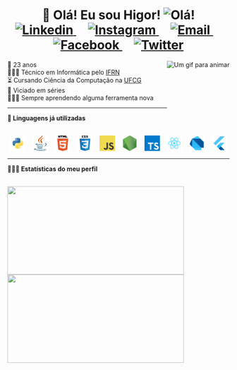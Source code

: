 <div align="center">
 <h1>
  🦡 Olá! Eu sou Higor!
  <img alt="Olá!" src="https://media.giphy.com/media/f5qNV3rAAooViWSWQ7/giphy.gif" width="45px">
  <br />
  <a  target="_blank" href="https://www.linkedin.com/in/higor-santos/">
    <img alt="Linkedin" width="22px" src="https://raw.githubusercontent.com/HigorSnt/HigorSnt/1b6fab456bd620dc4ca1de9632218c54d967626d/.github/linkedin.svg" />
  </a>&nbsp;&nbsp;&nbsp;
  <a target="_blank" href="https://www.instagram.com/higorsnt/">
    <img alt="Instagram" width="22px" src="https://raw.githubusercontent.com/HigorSnt/HigorSnt/1b6fab456bd620dc4ca1de9632218c54d967626d/.github/instagram.svg" />
  </a>&nbsp;&nbsp;&nbsp;
  <a target="_blank" href="mailto:higor.dantas@ccc.ufcg.edu.br">
    <img alt="Email" width="22px" src="https://raw.githubusercontent.com/HigorSnt/HigorSnt/1b6fab456bd620dc4ca1de9632218c54d967626d/.github/gmail.svg" />
  </a>&nbsp;&nbsp;&nbsp;
  <a target="_blank" href="https://fb.com/higor.santos.142">
    <img alt="Facebook" width="22px" src="https://raw.githubusercontent.com/HigorSnt/HigorSnt/1b6fab456bd620dc4ca1de9632218c54d967626d/.github/facebook.svg" />
  </a>&nbsp;&nbsp;&nbsp;
  <a target="_blank" href="https://twitter.com/higorsbd">
    <img alt="Twitter" width="22px" src="https://raw.githubusercontent.com/HigorSnt/HigorSnt/1b6fab456bd620dc4ca1de9632218c54d967626d/.github/twitter.svg" />
  </a>
 </h1>
</div>
  
<img align="right" alt="Um gif para animar" src="https://media.giphy.com/media/wTrXRamYhQzsY/giphy.gif" height="140px">

🎂 23 anos  
👨🏻‍🎓 Técnico em Informática pelo [IFRN](https://portal.ifrn.edu.br/)  
⏳ Cursando Ciência da Computação na [UFCG](https://portal.ufcg.edu.br/)  
🍿 Viciado em séries  
👨🏼‍💻 Sempre aprendendo alguma ferramenta nova  

-------
**🦉 Linguagens já utilizadas**  

<br />
<div align="center">
  <img height="35" src="https://raw.githubusercontent.com/github/explore/80688e429a7d4ef2fca1e82350fe8e3517d3494d/topics/python/python.png">&nbsp;&nbsp;&nbsp;
  <img height="35" src="https://raw.githubusercontent.com/github/explore/80688e429a7d4ef2fca1e82350fe8e3517d3494d/topics/java/java.png">&nbsp;&nbsp;&nbsp;
  <img height="35" src="https://raw.githubusercontent.com/github/explore/80688e429a7d4ef2fca1e82350fe8e3517d3494d/topics/html/html.png">&nbsp;&nbsp;&nbsp;
  <img height="35" src="https://raw.githubusercontent.com/github/explore/80688e429a7d4ef2fca1e82350fe8e3517d3494d/topics/css/css.png">&nbsp;&nbsp;&nbsp;
  <img height="35" src="https://raw.githubusercontent.com/github/explore/80688e429a7d4ef2fca1e82350fe8e3517d3494d/topics/javascript/javascript.png">&nbsp;&nbsp;&nbsp;
  <img height="35" src="https://raw.githubusercontent.com/github/explore/80688e429a7d4ef2fca1e82350fe8e3517d3494d/topics/nodejs/nodejs.png">&nbsp;&nbsp;&nbsp;
  <img height="35" src="https://raw.githubusercontent.com/github/explore/80688e429a7d4ef2fca1e82350fe8e3517d3494d/topics/typescript/typescript.png">&nbsp;&nbsp;&nbsp;
  <img height="35" src="https://raw.githubusercontent.com/github/explore/80688e429a7d4ef2fca1e82350fe8e3517d3494d/topics/react/react.png">&nbsp;&nbsp;&nbsp;
  <img height="35" src="https://raw.githubusercontent.com/github/explore/80688e429a7d4ef2fca1e82350fe8e3517d3494d/topics/dart/dart.png">&nbsp;&nbsp;&nbsp;
  <img height="35" src="https://raw.githubusercontent.com/github/explore/80688e429a7d4ef2fca1e82350fe8e3517d3494d/topics/flutter/flutter.png">
</div>

--------------------------
**🕵🏼‍♂️ Estatísticas do meu perfil**  

<br />

<img align="left" src="https://github-readme-stats.vercel.app/api?username=higorsnt&show_icons=true&theme=dark" width="400px" height="200px" />
<img align="left" src="https://github-readme-stats.vercel.app/api/top-langs/?username=higorsnt&layout=compact&theme=dark" width="400px" height="200px" />
